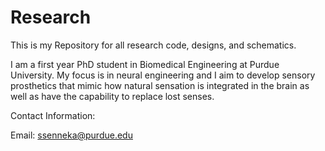 # Research

This is my Repository for all research code, designs, and schematics.

I am a first year PhD student in Biomedical Engineering at Purdue University. 
My focus is in neural engineering and I aim to develop sensory prosthetics that
mimic how natural sensation is integrated in the brain as well as have the
capability to replace lost senses.

Contact Information:

Email: ssenneka@purdue.edu
